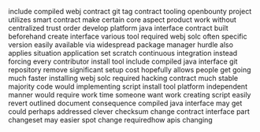 include compiled webj contract git tag contract tooling openbounty project utilizes smart contract make certain core aspect product work without centralized trust order develop platform java interface contract built beforehand create interface various tool required webj solc often specific version easily available via widespread package manager hurdle also applies situation application set scratch continuous integration instead forcing every contributor install tool include compiled java interface git repository remove significant setup cost hopefully allows people get going much faster installing webj solc required hacking contract much stable majority code would implementing script install tool platform independent manner would require work time someone want work creating script easily revert outlined document consequence compiled java interface may get could perhaps addressed clever checksum change contract interface part changeset may easier spot change requiredhow apis changing